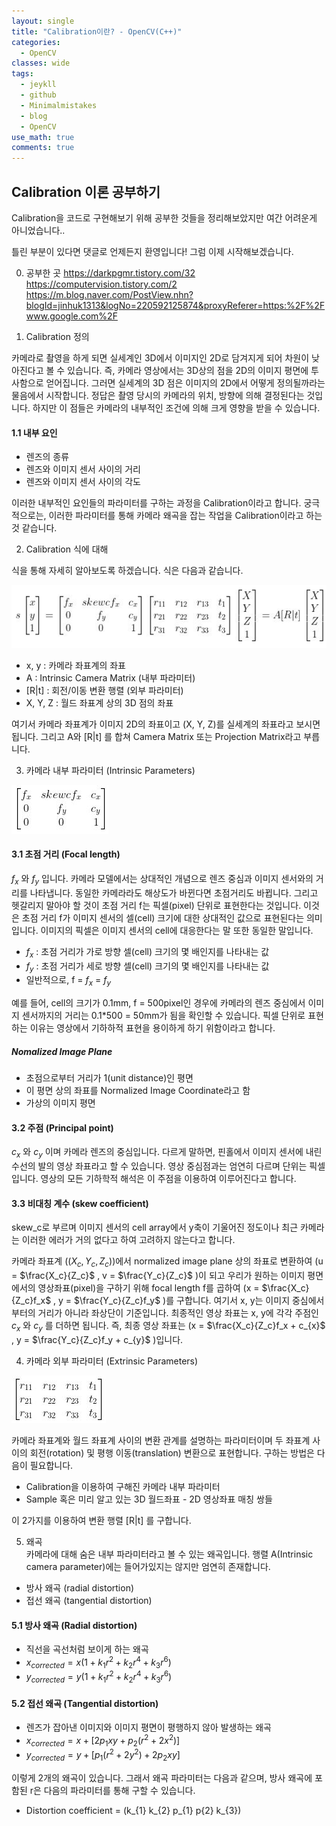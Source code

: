 ```yaml
---
layout: single
title: "Calibration이란? - OpenCV(C++)"
categories:
  - OpenCV
classes: wide
tags:
  - jeykll
  - github
  - Minimalmistakes
  - blog
  - OpenCV
use_math: true
comments: true
---
```


## Calibration 이론 공부하기  

Calibration을 코드로 구현해보기 위해 공부한 것들을 정리해보았지만 여간 어려운게 아니었습니다..  

틀린 부분이 있다면 댓글로 언제든지 환영입니다! 그럼 이제 시작해보겠습니다.  

0. 공부한 곳
<https://darkpgmr.tistory.com/32>
<https://computervision.tistory.com/2>
<https://m.blog.naver.com/PostView.nhn?blogId=jinhuk1313&logNo=220592125874&proxyReferer=https:%2F%2Fwww.google.com%2F>


1. Calibration 정의  

카메라로 촬영을 하게 되면 실세계인 3D에서 이미지인 2D로 담겨지게 되어 차원이 낮아진다고 볼 수 있습니다. 즉, 카메라 영상에서는 3D상의 점을 2D의 이미지 평면에 투사함으로 얻어집니다. 그러면 실세계의 3D 점은 이미지의 2D에서 어떻게 정의될까라는 물음에서 시작합니다. 정답은 촬영 당시의 카메라의 위치, 방향에 의해 결정된다는 것입니다. 하지만 이 점들은 카메라의 내부적인 조건에 의해 크게 영향을 받을 수 있습니다.  

#### 1.1 내부 요인  

+ 렌즈의 종류  
+ 렌즈와 이미지 센서 사이의 거리  
+ 렌즈와 이미지 센서 사이의 각도  


이러한 내부적인 요인들의 파라미터를 구하는 과정을 Calibration이라고 합니다. 궁극적으로는, 이러한 파라미터를 통해 카메라 왜곡을 잡는 작업을 Calibration이라고 하는 것 같습니다.  

2. Calibration 식에 대해  

식을 통해 자세히 알아보도록 하겠습니다. 식은 다음과 같습니다.  

![Calibration equation](/img/Calibration.JPG)

+ x, y : 카메라 좌표계의 좌표  
+ A : Intrinsic Camera Matrix (내부 파라미터)  
+ [R\|t] : 회전/이동 변환 행렬 (외부 파라미터)  
+ X, Y, Z : 월드 좌표계 상의 3D 점의 좌표  

여기서 카메라 좌표계가 이미지 2D의 좌표이고 (X, Y, Z)를 실세계의 좌표라고 보시면 됩니다. 그리고 A와 [R\|t] 를 합쳐 Camera Matrix 또는 Projection Matrix라고 부릅니다.

3. 카메라 내부 파라미터 (Intrinsic Parameters)  

![Intrinsic parameter](/img/Intrinsic_parameter.jpg)

#### 3.1 초점 거리 (Focal length)  
$f_{x}$ 와 $f_{y}$ 입니다. 카메라 모델에서는 상대적인 개념으로 렌즈 중심과 이미지 센서와의 거리를 나타냅니다. 동일한 카메라라도 해상도가 바뀐다면 초점거리도 바뀝니다. 그리고 헷갈리지 말아야 할 것이 초점 거리 f는 픽셀(pixel) 단위로 표현한다는 것입니다. 이것은 초점 거리 f가 이미지 센서의 셀(cell) 크기에 대한 상대적인 값으로 표현된다는 의미입니다. 이미지의 픽셀은 이미지 센서의 cell에 대응한다는 말 또한 동일한 말입니다.

+ $f_{x}$ : 초점 거리가 가로 방향 셀(cell) 크기의 몇 배인지를 나타내는 값
+ $f_{y}$ : 초점 거리가 세로 방향 셀(cell) 크기의 몇 배인지를 나타내는 값
+ 일반적으로, f = $f_{x}$ = $f_{y}$  

예를 들어, cell의 크기가 0.1mm, f = 500pixel인 경우에 카메라의 렌즈 중심에서 이미지 센서까지의 거리는 0.1*500 = 50mm가 됨을 확인할 수 있습니다. 픽셀 단위로 표현하는 이유는 영상에서 기하하적 표현을 용이하게 하기 위함이라고 합니다.

##### Nomalized Image Plane  
 + 초점으로부터 거리가 1(unit distance)인 평면  
 + 이 평면 상의 좌표를 Normalized Image Coordinate라고 함  
 + 가상의 이미지 평면  

#### 3.2 주점 (Principal point)  
$c_{x}$ 와 $c_{y}$ 이며 카메라 렌즈의 중심입니다. 다르게 말하면, 핀홀에서 이미지 센서에 내린 수선의 발의 영상 좌표라고 할 수 있습니다. 영상 중심점과는 엄연히 다르며 단위는 픽셀입니다. 영상의 모든 기하학적 해석은 이 주점을 이용하여 이루어진다고 합니다.  

#### 3.3 비대칭 계수 (skew coefficient)
skew_c로 부르며 이미지 센서의 cell array에서 y축이 기울어진 정도이나 최근 카메라는 이러한 에러가 거의 없다고 하여 고려하지 않는다고 합니다.

카메라 좌표계 ($(X_{c}, Y_{c}, Z_{c})$)에서 normalized image plane 상의 좌표로 변환하여 (u = $\frac{X_c}{Z_c}$ , v = $\frac{Y_c}{Z_c}$ )이 되고 우리가 원하는 이미지 평면에서의 영상좌표(pixel)을 구하기 위해 focal length f를 곱하여 (x =  $\frac{X_c}{Z_c}f_x$ , y = $\frac{Y_c}{Z_c}f_y$ )를 구합니다. 여기서 x, y는 이미지 중심에서부터의 거리가 아니라 좌상단이 기준입니다. 최종적인 영상 좌표는 x, y에 각각 주점인 $c_{x}$ 와 $c_{y}$ 를 더하면 됩니다. 즉, 최종 영상 좌표는 (x =  $\frac{X_c}{Z_c}f_x + c_{x}$ , y = $\frac{Y_c}{Z_c}f_y + c_{y}$ )입니다.


4. 카메라 외부 파라미터 (Extrinsic Parameters)  

![Extrinsic parameter](/img/Extrinsic_parameter.jpg)   

카메라 좌표계와 월드 좌표계 사이의 변환 관계를 설명하는 파라미터이며 두 좌표계 사이의 회전(rotation) 및 평행 이동(translation) 변환으로 표현합니다. 구하는 방법은 다음이 필요합니다.  

+ Calibration을 이용하여 구해진 카메라 내부 파라미터
+ Sample 혹은 미리 알고 있는 3D 월드좌표 - 2D 영상좌표 매칭 쌍들

이 2가지를 이용하여 변환 행렬 [R\|t] 를 구합니다.

5. 왜곡  
카메라에 대해 숨은 내부 파라미터라고 볼 수 있는 왜곡입니다. 행렬 A(Intrinsic camera parameter)에는 들어가있지는 않지만 엄연히 존재합니다.  

+ 방사 왜곡 (radial distortion)  
+ 접선 왜곡 (tangential distortion)  


#### 5.1 방사 왜곡 (Radial distortion)  
+ 직선을 곡선처럼 보이게 하는 왜곡  
+ $x_{corrected} = x(1 + k_{1}r^{2} + k_{2}r^{4} + k_{3}r^{6})$  
+ $y_{corrected} = y(1 + k_{1}r^{2} + k_{2}r^{4} + k_{3}r^{6})$  

#### 5.2 접선 왜곡 (Tangential distortion)  
+ 렌즈가 잡아낸 이미지와 이미지 평면이 평행하지 않아 발생하는 왜곡  
+ $x_{corrected} = x + [2p_{1}xy + p_{2}(r^{2} + 2x^{2})]$  
+ $y_{corrected} = y + [p_{1}(r^{2} + 2y^{2}) + 2p_{2}xy]$  

이렇게 2개의 왜곡이 있습니다. 그래서 왜곡 파라미터는 다음과 같으며, 방사 왜곡에 포함된 r은 다음의 파라미터를 통해 구할 수 있습니다.  
+ Distortion coefficient = (k_{1} k_{2} p_{1} p{2} k_{3})  

